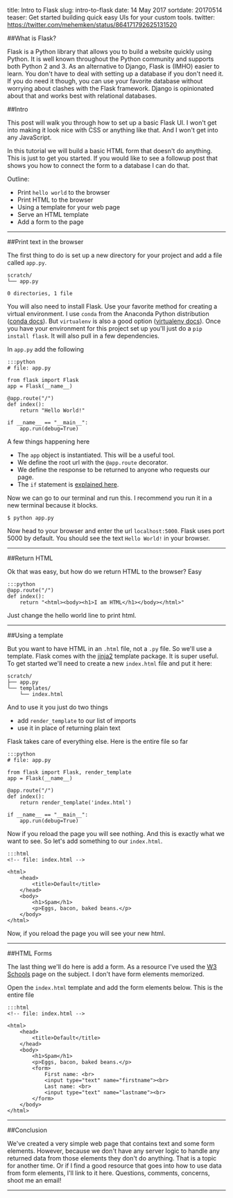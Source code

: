 title: Intro to Flask
slug: intro-to-flask
date: 14 May 2017
sortdate: 20170514
teaser: Get started building quick easy UIs for your custom tools.
twitter: https://twitter.com/mehemken/status/864171792625131520

##What is Flask?

Flask is a Python library that allows you to build a website quickly using
Python. It is well known throughout the Python community and supports both
Python 2 and 3. As an alternative to Django, Flask is (IMHO) easier to learn.
You don't have to deal with setting up a database if you don't need it. If
you do need it though, you can use your favorite database without worrying
about clashes with the Flask framework. Django is opinionated about that and
works best with relational databases.

##Intro

This post will walk you through how to set up a basic Flask UI. I won't get
into making it look nice with CSS or anything like that. And I won't get into
any JavaScript.

In this tutorial we will build a basic HTML form that doesn't do anything. This
is just to get you started. If you would like to see a followup post that shows
you how to connect the form to a database I can do that.

Outline:

* Print `hello world` to the browser
* Print HTML to the browser
* Using a template for your web page
* Serve an HTML template
* Add a form to the page

---

##Print text in the browser

The first thing to do is set up a new directory for your project and add a file
called `app.py`.

    scratch/
    └── app.py

    0 directories, 1 file

You will also need to install Flask. Use your favorite method for creating a
virtual environment. I use `conda` from the Anaconda Python distribution
([conda docs][1]). But `virtualenv` is also a good option ([virtualenv
docs][2]). Once you have your environment for this project set up you'll just
do a `pip install flask`. It will also pull in a few dependencies.

In `app.py` add the following

    :::python
    # file: app.py

    from flask import Flask
    app = Flask(__name__)

    @app.route("/")
    def index():
        return "Hello World!"

    if __name__ == "__main__":
        app.run(debug=True)

A few things happening here

* The `app` object is instantiated. This will be a useful tool.
* We define the root url with the `@app.route` decorator.
* We define the response to be returned to anyone who requests our page.
* The `if` statement is [explained here][3].

Now we can go to our terminal and run this. I recommend you run it in a new terminal because it blocks.

    $ python app.py

Now head to your browser and enter the url `localhost:5000`. Flask uses port 5000 by default. You should see the text `Hello World!` in your browser.

---

##Return HTML

Ok that was easy, but how do we return HTML to the browser? Easy

    :::python
    @app.route("/")
    def index():
        return "<html><body><h1>I am HTML</h1></body></html>"

Just change the hello world line to print html.

---

##Using a template

But you want to have HTML in an `.html` file, not a `.py` file. So we'll use a template. Flask comes with the [jinja2][4] template package. It is super useful. To get started we'll need to create a new `index.html` file and put it here:

    scratch/
    ├── app.py
    └── templates/
        └── index.html

And to use it you just do two things

* add `render_template` to our list of imports
* use it in place of returning plain text

Flask takes care of everything else. Here is the entire file so far

    :::python
    # file: app.py

    from flask import Flask, render_template
    app = Flask(__name__)

    @app.route("/")
    def index():
        return render_template('index.html')

    if __name__ == "__main__":
        app.run(debug=True)

Now if you reload the page you will see nothing. And this is exactly what we want to see. So let's add something to our `index.html`.

    :::html
    <!-- file: index.html -->

    <html>
        <head>
            <title>Default</title>
        </head>
        <body>
            <h1>Spam</h1>
            <p>Eggs, bacon, baked beans.</p>
        </body>
    </html>

Now, if you reload the page you will see your new html.

---

##HTML Forms

The last thing we'll do here is add a form. As a resource I've used the [W3 Schools][5] page on the subject. I don't have form elements memorized.

Open the `index.html` template and add the form elements below. This is the entire file

    :::html
    <!-- file: index.html -->

    <html>
        <head>
            <title>Default</title>
        </head>
        <body>
            <h1>Spam</h1>
            <p>Eggs, bacon, baked beans.</p>
            <form>
                First name: <br>
                <input type="text" name="firstname"><br>
                Last name: <br>
                <input type="text" name="lastname"><br>
            </form>
        </body>
    </html>

---

##Conclusion

We've created a very simple web page that contains text and some form elements. However, because we don't have any server logic to handle any returned data from those elements they don't do anything. That is a topic for another time. Or if I find a good resource that goes into how to use data from form elements, I'll link to it here. Questions, comments, concerns, shoot me an email!

---

[1]: https://conda.io/docs/using/envs.html#id2 "conda envs"
[2]: https://virtualenv.pypa.io/en/stable/userguide/#usage "virtualenv envs"
[3]: http://stackoverflow.com/questions/419163/what-does-if-name-main-do
[4]: http://jinja.pocoo.org/ "jinja2"
[5]: https://www.w3schools.com/html/html_forms.asp "HTML Forms"
